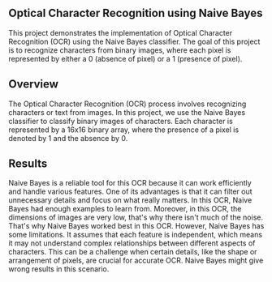 ## Optical Character Recognition using Naive Bayes
This project demonstrates the implementation of Optical Character Recognition (OCR) using the Naive Bayes classifier. The goal of this project is to recognize characters from binary images, where each pixel is represented by either a 0 (absence of pixel) or a 1 (presence of pixel).

## Overview
The Optical Character Recognition (OCR) process involves recognizing characters or text from images. In this project, we use the Naive Bayes classifier to classify binary images of characters. Each character is represented by a 16x16 binary array, where the presence of a pixel is denoted by 1 and the absence by 0.

## Results
Naive Bayes is a reliable tool for this OCR because it can work efficiently and handle various features. One of its advantages is that it can filter out unnecessary details and focus on what really matters. In this OCR, Naive Bayes had enough examples to learn from. Moreover, in this OCR, the dimensions of images are very low, that's why there isn't much of the noise. That's why Naive Bayes worked best in this OCR.
However, Naive Bayes has some limitations. It assumes that each feature is independent, which means it may not understand complex relationships between different aspects of characters. This can be a challenge when certain details, like the shape or arrangement of pixels, are crucial for accurate OCR. Naive Bayes might give wrong results in this scenario.
